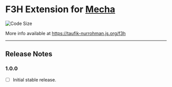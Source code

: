 F3H Extension for [Mecha](https://github.com/mecha-cms/mecha)
=============================================================

![Code Size](https://img.shields.io/github/languages/code-size/mecha-cms/x.f3h?color=%23444&style=for-the-badge)

More info available at <https://taufik-nurrohman.js.org/f3h>

---

Release Notes
-------------

### 1.0.0

 - [ ] Initial stable release.